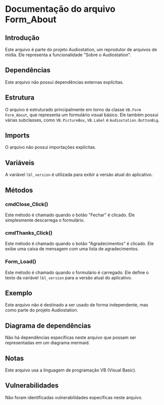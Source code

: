 # Documentação do arquivo Form_About

## Introdução

Este arquivo é parte do projeto Audiostation, um reprodutor de arquivos de mídia. Ele representa a funcionalidade "Sobre o Audiostation".

## Dependências

Este arquivo não possui dependências externas explícitas.

## Estrutura

O arquivo é estruturado principalmente em torno da classe `VB.Form Form_About`, que representa um formulário visual básico. Ele também possui várias subclasses, como `VB.PictureBox`, `VB.Label` e `Audiostation.ButtonBig`. 

## Imports

O arquivo não possui importações explícitas.

## Variáveis

A variável `lbl_version` é utilizada para exibir a versão atual do aplicativo.

## Métodos

### cmdClose_Click()

Este método é chamado quando o botão "Fechar" é clicado. Ele simplesmente descarrega o formulário.

### cmdThanks_Click()

Este método é chamado quando o botão "Agradecimentos" é clicado. Ele exibe uma caixa de mensagem com uma lista de agradecimentos.

### Form_Load()

Este método é chamado quando o formulário é carregado. Ele define o texto da variável `lbl_version` para a versão atual do aplicativo.

## Exemplo

Este arquivo não é destinado a ser usado de forma independente, mas como parte do projeto Audiostation.

## Diagrama de dependências

Não há dependências específicas neste arquivo que possam ser representadas em um diagrama mermaid.

## Notas

Este arquivo usa a linguagem de programação VB (Visual Basic).

## Vulnerabilidades

Não foram identificadas vulnerabilidades específicas neste arquivo.